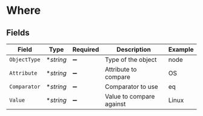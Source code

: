 # Where


## Fields

| Field                    | Type                     | Required                 | Description              | Example                  |
| ------------------------ | ------------------------ | ------------------------ | ------------------------ | ------------------------ |
| `ObjectType`             | **string*                | :heavy_minus_sign:       | Type of the object       | node                     |
| `Attribute`              | **string*                | :heavy_minus_sign:       | Attribute to compare     | OS                       |
| `Comparator`             | **string*                | :heavy_minus_sign:       | Comparator to use        | eq                       |
| `Value`                  | **string*                | :heavy_minus_sign:       | Value to compare against | Linux                    |